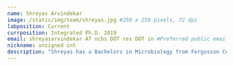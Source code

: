 ```yaml
---
name: Shreyas Arvindekar
image: /static/img/team/shreyas.jpg #250 x 250 pixels, 72 dpi
labposition: Current
currposition: Integrated Ph.D. 2019
email: shreyasarvindekar AT ncbs DOT res DOT in #Preferred public email address
nickname: unsigned int
description: "Shreyas has a Bachelors in Microbiology from Fergusson College, Pune. He is interested in cryo-EM, integrative modeling, as well as method development at the interface of the two. He has worked on integrative structure determination of chromatin remodeling assemblies. He is currently performing cryo-electron microscopy to deduce the structure of assemblies involved in cytokinesis. Above all he is motivated to get a coffee machine."
---
```

